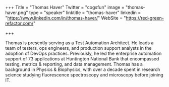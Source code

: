 +++
Title = "Thomas Haver"
Twitter = "cogsfun"
image = "thomas-haver.png"
type = "speaker"
linktitle = "thomas-haver"
linkedin = "https://www.linkedin.com/in/thomas-haver/"
WebSite = "https://red-green-refactor.com/"

+++

Thomas is presently serving as a Test Automation Architect. He leads a team of testers, ops engineers, and production support analysts in the adoption of DevOps practices. Previously, he led the enterprise automation support of 73 applications at Huntington National Bank that encompassed testing, metrics & reporting, and data management. Thomas has a background in Physics & Biophysics, with over a decade spent in research science studying fluorescence spectroscopy and microscopy before joining IT.
